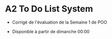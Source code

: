 A2 To Do List System
====================

- Corrigé de l'évaluation de la Semaine 1 de POO

- Disponible à partir de dimanche 00:00